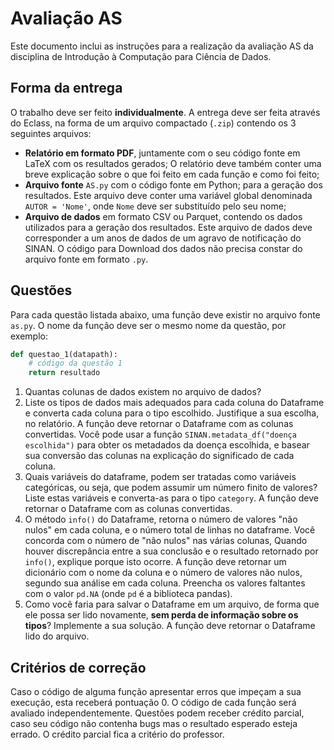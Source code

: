 # Avaliação AS
Este documento inclui as instruções para a realização da avaliação AS da disciplina de Introdução à Computação para Ciência de Dados.

## Forma da entrega
O trabalho deve ser feito **individualmente**. A entrega deve ser feita através do Eclass, na forma de um arquivo compactado (`.zip`) contendo os 3 seguintes arquivos:
- **Relatório em formato PDF**, juntamente com o seu código fonte em LaTeX com os resultados gerados; O relatório deve também conter uma breve explicação sobre o que foi feito em cada função e como foi feito;
- **Arquivo fonte** `AS.py` com o código fonte em Python; para a geração dos resultados. Este arquivo deve conter uma variável global denominada `AUTOR = 'Nome'`, onde `Nome` deve ser substituído pelo seu nome;
- **Arquivo de dados** em  formato CSV ou Parquet, contendo os dados utilizados para a geração dos resultados. Este arquivo de dados deve corresponder a um anos de dados de um agravo de notificação do SINAN. O código para Download dos dados não precisa constar do arquivo fonte em formato `.py`.

## Questões
Para cada questão listada abaixo, uma função deve existir no arquivo fonte `as.py`. O nome da função deve ser o mesmo nome da questão, por exemplo: 
```python
def questao_1(datapath):
    # código da questão 1
    return resultado
```

1. Quantas colunas de dados existem no arquivo de dados?
2. Liste os tipos de dados mais adequados para cada coluna do Dataframe e converta cada coluna para o tipo escolhido. Justifique a sua escolha, no relatório. A função deve retornar o Dataframe com as colunas convertidas. Você pode usar a função `SINAN.metadata_df("doença escolhida")` para obter os metadados da doença escolhida, e basear sua conversão das colunas na explicação do significado de cada coluna.
3. Quais variáveis do dataframe, podem ser tratadas como variáveis categóricas, ou seja, que podem assumir um número finito de valores? Liste estas variáveis e converta-as para o tipo `category`. A função deve retornar o Dataframe com as colunas convertidas.
4. O método `info()` do Dataframe, retorna o número de valores "não nulos" em cada coluna, e o número total de linhas no dataframe. Você concorda com o número de "não nulos" nas várias colunas, Quando houver discrepância entre a sua conclusão e o resultado retornado por `info()`, explique porque isto ocorre. A função deve retornar um dicionário com o nome da coluna e o número de valores não nulos, segundo sua análise em cada coluna. Preencha os valores faltantes com o valor `pd.NA` (onde `pd` é a biblioteca pandas).
5. Como você faria para salvar o Dataframe em um arquivo, de forma que ele possa ser lido novamente, **sem perda de informação sobre os tipos**? Implemente a sua solução. A função deve retornar o Dataframe lido do arquivo.

## Critérios de correção
Caso o código de alguma função apresentar erros que impeçam a sua execução, esta receberá pontuação 0. O código de cada função será avaliado independentemente. Questões podem receber crédito parcial, caso seu código não contenha bugs mas o resultado esperado esteja errado. O crédito parcial fica a critério do professor.